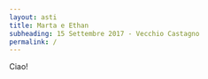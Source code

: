 ```yaml
---
layout: asti
title: Marta e Ethan
subheading: 15 Settembre 2017 - Vecchio Castagno
permalink: /
---
```


Ciao!
